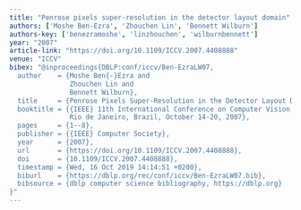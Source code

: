 ```yaml
---
title: "Penrose pixels super-resolution in the detector layout domain"
authors: ['Moshe Ben-Ezra', 'Zhouchen Lin', 'Bennett Wilburn']
authors-key: ['benezramoshe', 'linzhouchen', 'wilburnbennett']
year: "2007"
article-link: "https://doi.org/10.1109/ICCV.2007.4408888"
venue: "ICCV"
bibex: "@inproceedings{DBLP:conf/iccv/Ben-EzraLW07,
  author    = {Moshe Ben{-}Ezra and
               Zhouchen Lin and
               Bennett Wilburn},
  title     = {Penrose Pixels Super-Resolution in the Detector Layout Domain},
  booktitle = {{IEEE} 11th International Conference on Computer Vision, {ICCV} 2007,
               Rio de Janeiro, Brazil, October 14-20, 2007},
  pages     = {1--8},
  publisher = {{IEEE} Computer Society},
  year      = {2007},
  url       = {https://doi.org/10.1109/ICCV.2007.4408888},
  doi       = {10.1109/ICCV.2007.4408888},
  timestamp = {Wed, 16 Oct 2019 14:14:51 +0200},
  biburl    = {https://dblp.org/rec/conf/iccv/Ben-EzraLW07.bib},
  bibsource = {dblp computer science bibliography, https://dblp.org}
}"
---
```

